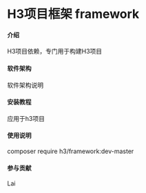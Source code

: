 # H3项目框架 framework

#### 介绍
H3项目依赖，专门用于构建H3项目

#### 软件架构
软件架构说明


#### 安装教程

应用于h3项目

#### 使用说明

composer require h3/framework:dev-master

#### 参与贡献

Lai
